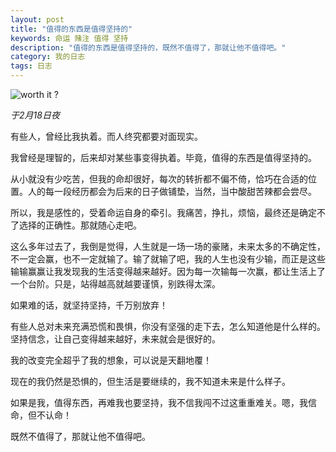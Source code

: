 ```yaml
---
layout: post
title: "值得的东西是值得坚持的"
keywords: 命运 赌注 值得 坚持
description: "值得的东西是值得坚持的，既然不值得了，那就让他不值得吧。"
category: 我的日志
tags: 日志
---
```


![worth it ?](http://static.konghy.cn/xlwb/imgs/wx1/mw690/c3c88275ly1fcug9gci4oj20is0jmnd0.jpg)

*于2月18日夜*

有些人，曾经比我执着。而人终究都要对面现实。

我曾经是理智的，后来却对某些事变得执着。毕竟，值得的东西是值得坚持的。

从小就没有少吃苦，但我的命却很好，每次的转折都不偏不倚，恰巧在合适的位置。人的每一段经历都会为后来的日子做铺垫，当然，当中酸甜苦辣都会尝尽。

所以，我是感性的，受着命运自身的牵引。我痛苦，挣扎，烦恼，最终还是确定不了选择的正确性。那就随心走吧。

这么多年过去了，我倒是觉得，人生就是一场一场的豪赌，未来太多的不确定性，不一定会赢，也不一定就输了。输了就输了吧，我的人生也没有少输，而正是这些输输赢赢让我发现我的生活变得越来越好。因为每一次输每一次赢，都让生活上了一个台阶。只是，站得越高就越要谨慎，别跌得太深。

如果难的话，就坚持坚持，千万别放弃！

有些人总对未来充满恐慌和畏惧，你没有坚强的走下去，怎么知道他是什么样的。坚持信念，让自己变得越来越好，未来就会是很好的。

我的改变完全超乎了我的想象，可以说是天翻地覆！

现在的我仍然是恐惧的，但生活是要继续的，我不知道未来是什么样子。

如果是我，值得东西，再难我也要坚持，我不信我闯不过这重重难关。嗯，我信命，但不认命！

既然不值得了，那就让他不值得吧。

